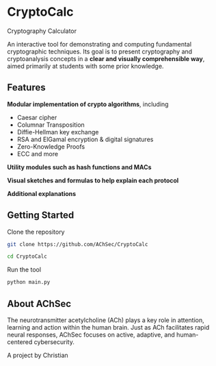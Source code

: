 # CryptoCalc
Cryptography Calculator

An interactive tool for demonstrating and computing fundamental cryptographic techniques. Its goal is to present cryptography and cryptoanalysis concepts in a **clear and visually comprehensible way**, aimed primarily at students with some prior knowledge. 

## Features ##
**Modular implementation of crypto algorithms**, including
-	Caesar cipher
-	Columnar Transposition
-	Diffie-Hellman key exchange
-	RSA and ElGamal encryption & digital signatures
-	Zero-Knowledge Proofs
-	ECC and more
  
**Utility modules such as hash functions and MACs**

**Visual sketches and formulas to help explain each protocol**

**Additional explanations**

## Getting Started ##
Clone the repository

```bash
git clone https://github.com/AChSec/CryptoCalc

cd CryptoCalc
```

Run the tool
```bash
python main.py
```
## About AChSec ## 
The neurotransmitter acetylcholine (ACh) plays a key role in attention, learning and action within the human brain. Just as ACh facilitates rapid neural responses, AChSec focuses on active, adaptive, and human-centered cybersecurity.

A project by Christian
